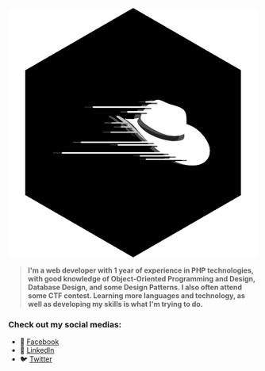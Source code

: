![logo_discord](images/logo_discord.png)

> **I'm a web developer with 1 year of experience in PHP technologies, with good knowledge of Object-Oriented Programming and Design, Database Design, and some Design Patterns. I also often attend some CTF contest. Learning more languages and technology, as well as developing my skills is what I'm trying to do.** 

### Check out my social medias:

- 💬 [Facebook](https://fb.com/dinghi.19091999)
- 🔗 [LinkedIn](https://www.linkedin.com/in/haidv99)
- 🐦 [Twitter](https://twitter.com/haidv99)